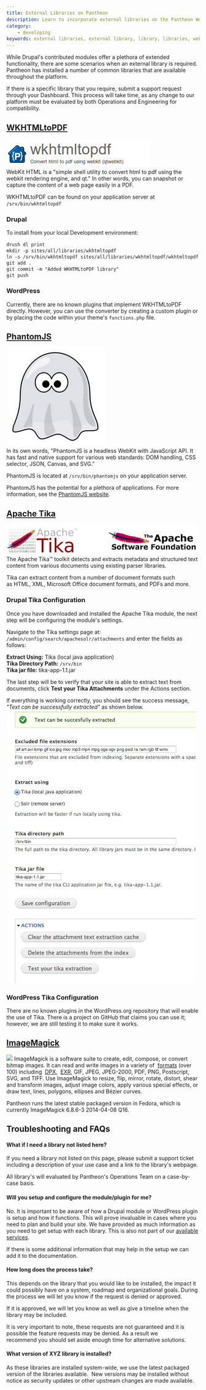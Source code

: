 ```yaml
---
title: External Libraries on Pantheon
description: Learn to incorporate external libraries on the Pantheon Website Management Platform.
category:
    - developing
keywords: external libraries, external library, library, libraries, webkit html, wkhtmltopdf, phantomjs, apachetika, imagemagick, wordpress libraries, drupal libraries
---
```

While Drupal's contributed modules offer a plethora of extended functionality, there are some scenarios when an external library is required. Pantheon has installed a number of common libraries that are available throughout the platform.

If there is a specific library that you require, submit a support request through your Dashboard. This process will take time, as any change to our platform must be evaluated by both Operations and Engineering for compatibility.

<!-- h2 id="pdftk"><a href="http://www.pdflabs.com/tools/pdftk-the-pdf-toolkit">PDFTK - PDF Tool Kit</a></h2>


<p><img alt="" class="basic" src="/source/docs/assets/images/desk_images/110693.png" style="width: 473px; height: 107px;" /></p>


<p>In its own words: &quot;If PDF is electronic paper, then pdftk is an electronic staple-remover, hole-punch, binder, secret-decoder-ring, and X-Ray-glasses. Pdftk is a simple tool for doing everyday things with PDF documents.&quot;</p>


<p>PDFTK can be found on your application server @ /usr/bin/pdftk. The current version supported on Pantheon is 1.44.</p>


<p>To install, add&nbsp;<br />
To install, first put your development site in SFTP mode. Then, execute the following commands from your local terminal:</p>


<pre class="terminal">
drush @pantheon.SITENAME.ENV dl pdftk token libraries
drush @pantheon.SITENAME.ENV en pdftk
</pre // -->
## [WKHTMLtoPDF](http://wkhtmltopdf.org/)
![](/source/docs/assets/images/desk_images/110694.png)<br />
WebKit HTML is a "simple shell utility to convert html to pdf using the webkit rendering engine, and qt." In other words, you can snapshot or capture the content of a web page easily in a PDF.

WKHTMLtoPDF can be found on your application server at `/srv/bin/wkhtmltopdf`

### Drupal
To install from your local Development environment:

    drush dl print
    mkdir -p sites/all/libraries/wkhtmltopdf
    ln -s /srv/bin/wkhtmltopdf sites/all/libraries/wkhtmltopdf/wkhtmltopdf
    git add .
    git commit -m "Added WKHTMLtoPDF library"
    git push


### WordPress
Currently, there are no known plugins that implement WKHTMLtoPDF directly. However, you can use the converter by creating a custom plugin or by placing the code within your theme's `functions.php` file.

## [PhantomJS](http://phantomjs.org/)
![](/source/docs/assets/images/desk_images/110696.png)<br />
In its own words, "PhantomJS is a headless WebKit with JavaScript API. It has fast and native support for various web standards: DOM handling, CSS selector, JSON, Canvas, and SVG."

PhantomJS is located at `/srv/bin/phantomjs` on your application server.

PhantomJS has the potential for a plethora of applications. For more information, see the [PhantomJS website](http://phantomjs.org).


## [Apache Tika](http://tika.apache.org/)
![](/source/docs/assets/images/desk_images/110698.png)
The Apache Tika™ toolkit detects and extracts metadata and structured text content from various documents using existing parser libraries.  


Tika can extract content from a number of document formats such as HTML, XML, Microsoft Office document formats, and PDFs and more.

### Drupal Tika Configuration

Once you have downloaded and installed the Apache Tika module, the next step will be configuring the module's settings.

Navigate to the Tika settings page at: `/admin/config/search/apachesolr/attachments` and enter the fields as follows:

**Extract Using:** Tika (local java application)  
**Tika Directory Path:** `/srv/bin`  
**Tika jar file:** tika-app-1.1.jar

The last step will be to verify that your site is able to extract text from documents, click **Test your Tika Attachments** under the Actions section.

If everything is working correctly, you should see the success message, _"Text can be successfully extracted"_ as shown below.
![](/source/docs/assets/images/desk_images/137839.png)
### WordPress Tika Configuration
There are no known plugins in the WordPress.org repository that will enable the use of Tika. There is a project on GitHub that claims you can use it; however, we are still testing it to make sure it works.

## [ImageMagick](http://www.imagemagick.org)
![](http://ftp.sunet.se/pub/multimedia/graphics/ImageMagick/images/logo-fullsize.png)
ImageMagick is a software suite to create, edit, compose, or convert bitmap images. It can read and write images in a variety of  [formats](http://www.imagemagick.org/script/formats.php) (over 100) including  [DPX](http://www.imagemagick.org/script/motion-picture.php),  [EXR](http://www.imagemagick.org/script/high-dynamic-range.php), GIF, JPEG, JPEG-2000, PDF, PNG, Postscript, SVG, and TIFF. Use ImageMagick to resize, flip, mirror, rotate, distort, shear and transform images, adjust image colors, apply various special effects, or draw text, lines, polygons, ellipses and Bézier curves.   


Pantheon runs the latest stable packaged version in Fedora, which is currently ImageMagick 6.8.6-3 2014-04-08 Q16.



## Troubleshooting and FAQs

#### What if I need a library not listed here?

If you need a library not listed on this page, please submit a support ticket including a description of your use case and a link to the library's webpage.

All library's will evaluated by Pantheon's Operations Team on a case-by-case basis.

#### Will you setup and configure the module/plugin for me?

No. It is important to be aware of how a Drupal module or WordPress plugin is setup and how it functions. This will prove invaluable in cases where you need to plan and build your site. We have provided as much information as you need to get setup with each library. This is also not part of our [available services](/docs/articles/getting-started).

If there is some additional information that may help in the setup we can add it to the documentation.

#### How long does the process take?

This depends on the library that you would like to be installed, the impact it could possibly have on a system, roadmap and organizational goals. During the process we will let you know if the request is denied or approved.  


If it is approved, we will let you know as well as give a timeline when the library may be included.  


It is very important to note, these requests are not guaranteed and it is possible the feature requests may be denied. As a result we recommend you should set aside enough time for alternative solutions.

#### What version of XYZ library is installed?

As these libraries are installed system-wide, we use the latest packaged version of the libraries available.  New versions may be installed without notice as security updates or other upstream changes are made available.
